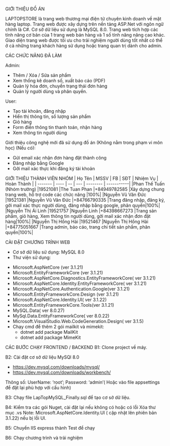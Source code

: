 GIỚI THIỆU ĐỒ ÁN

LAPTOPSTORE là trang web thương mại điện tử chuyên kinh doanh về mặt hàng laptop. Trang web được xây dựng trên nền tảng ASP.Net với ngôn ngữ chính là C#. Cơ sở dữ liệu sử dụng là MySQL 8.0. Trang web tích hợp các tính năng cơ bản của 1 trang web bán hàng và 1 số tính năng nâng cao khác. Giao diện trang web được tối ưu cho trải nghiệm người dùng tốt nhất có thể ở cả những trang khách hàng sử dụng hoặc trang quan trị dành cho admin.

CÁC CHỨC NĂNG ĐÃ LÀM 

Admin:
+ Thêm / Xóa / Sửa sản phẩm
+ Xem thống kê doanh số, xuất báo cáo (PDF)
+ Quản lý hóa đơn, chuyển trạng thái đơn hàng
+ Quản lý người dùng và phân quyền.

User:
+ Tạo tài khoản, đăng nhập
+ Hiển thị thông tin, số lượng sản phẩm
+ Giỏ hàng
+ Form điền thông tin thanh toán, nhận hàng
+ Xem thông tin người dùng

Giới thiệu công nghệ mới đã sử dụng đồ án (Không nằm trong phạm vi môn học) (Nếu có):
+ Gửi email xác nhận đơn hàng đặt thành công
+ Đăng nhập bằng Google
+ Gởi mail xác thực khi đăng ký tài khoản

GIỚI THIỆU THÀNH VIÊN NHÓM 
| Họ Tên  | MSSV | FB | SĐT | Nhiệm Vụ | Hoàn Thành |
| ------- | ---- | -- | --- | -------- | -----------|
|Phan Thế Tuấn (Nhóm trưởng)	|19521081	|The Tuan Phan |+84949782585	|Xây dựng chung trang web, hỗ trợ code các chức năng |100%|
|Nguyễn Vũ Văn Đức	|19521381	|Nguyễn Vũ Văn Đức |+84766790335	|Trang đăng nhập, đăng ký, gởi mail xác thực người dùng, đăng nhập bằng google, phân quyền|100%|
|Nguyễn Thị Ái Linh	|19521757	|Nguyễn Linh |+84398667273	|Trang sản phẩm, giỏ hàng, Xem thông tin người dùng, gởi mail xác nhận đơn đặt hàng|100%|
|Nguyễn Thị Hồng Hải	|19521467	|Nguyễn Thị Hồng Hải |+84775051667	|Trang admin, báo cáo, trang chi tiết sản phẩm, phân quyền|100%|

CÀI ĐẶT CHƯƠNG TRÌNH WEB 
- Cơ sở dữ liệu sử dụng: MySQL 8.0
- Thư viện sử dụng:
+ Microsoft.AspNetCore (ver 3.1.21)
+ Microsoft.EntityFrameworkCore (ver 3.1.21)
+ Microsoft.AspNetCore.Diagnostics.EntityFrameworkCore( ver 3.1.21)
+ Microsoft.AspNetCore.Identity.EntityFrameworkCore( ver 3.1.21)
+ Microsoft.AspNetCore.Authentication.Google(ver 3.1.21)
+ Microsoft.EntityFrameworkCore.Design (ver 3.1.21)
+ Microsoft.AspNetCore.Identity.UI( ver 3.1.22)
+ Microsoft.EntityFrameworkCore.Tools(ver 3.1.21)
+ MySQL.Data( ver 8.0.27)
+ MySql.Data.EntityFrameworkCore( ver 8.0.22)
+ Microsoft.VisualStudio.Web.CodeGeneration.Design( ver 3.1.5)
+ Chạy cmd để thêm 2 gói mailkit và mimekit:
  - dotnet add package MailKit
  - dotnet add package MimeKit

CÁC BƯỚC CHẠY FRONTEND / BACKEND
B1: Clone project về máy.

B2: Cài đặt cơ sở dữ liệu MySQl 8.0  

  + https://dev.mysql.com/downloads/mysql/
  + https://dev.mysql.com/downloads/workbench/
  
  Thông số: UserName: ‘root’; Password: ‘admin’( Hoặc vào file appsettings để đặt lại phù hợp với cấu hình)
  
B3: Chạy file LapTopMySQL_Finally.sql để tạo cơ sở dữ liệu.

B4: Kiểm tra các gói Nuget, cài đặt lại nếu không có hoặc có lỗi
    Xóa thư mục .vs 
    Note: Microsoft.AspNetCore.Identity.UI ( cập nhật lên phiên bản 3.1.22) nếu bị lỗi UI.
    
B5: Chuyển IIS express thành Test để chạy

B6: Chạy chương trình và trải nghiệm
